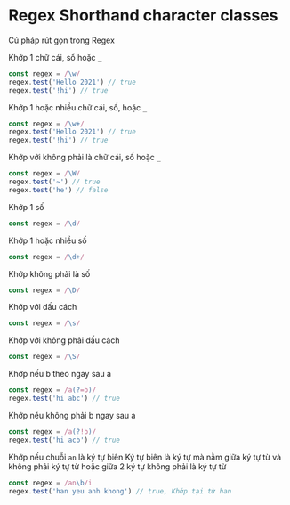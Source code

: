 # Regex Shorthand character classes

Cú pháp rút gọn trong Regex

Khớp 1 chữ cái, số hoặc `_`

```javascript
const regex = /\w/
regex.test('Hello 2021') // true
regex.test('!hi') // true
```

Khớp 1 hoặc nhiều chữ cái, số, hoặc `_`

```javascript
const regex = /\w+/
regex.test('Hello 2021') // true
regex.test('!hi') // true
```

Khớp với không phải là chữ cái, số hoặc `_`

```javascript
const regex = /\W/
regex.test('~') // true
regex.test('he') // false
```

Khớp 1 số

```javascript
const regex = /\d/
```

Khớp 1 hoặc nhiều số

```javascript
const regex = /\d+/
```

Khớp không phải là số

```javascript
const regex = /\D/
```

Khớp với dấu cách

```javascript
const regex = /\s/
```

Khớp với không phải dấu cách

```javascript
const regex = /\S/
```

Khớp nếu b theo ngay sau a

```javascript
const regex = /a(?=b)/
regex.test('hi abc') // true
```

Khớp nếu không phải b ngay sau a

```javascript
const regex = /a(?!b)/
regex.test('hi acb') // true
```

Khớp nếu chuỗi `an` là ký tự biên
Ký tự biên là ký tự mà nằm giữa ký tự từ và không phải ký tự từ hoặc giữa 2 ký tự không phải là ký tự từ

```javascript
const regex = /an\b/i
regex.test('han yeu anh khong') // true, Khớp tại từ han
```
